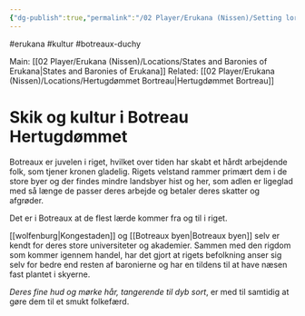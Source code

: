 ```yaml
---
{"dg-publish":true,"permalink":"/02 Player/Erukana (Nissen)/Setting lore/Skik og kultur i Botreaux/"}
---
```


#erukana #kultur #botreaux-duchy

Main: [[02 Player/Erukana (Nissen)/Locations/States and Baronies of Erukana\|States and Baronies of Erukana]] 
Related: [[02 Player/Erukana (Nissen)/Locations/Hertugdømmet Bortreau\|Hertugdømmet Bortreau]]

# Skik og kultur i Botreau Hertugdømmet

Botreaux er juvelen i riget, hvilket over tiden har skabt et hårdt arbejdende folk, som tjener kronen gladelig. Rigets velstand rammer primært dem i de store byer og der findes mindre landsbyer hist og her, som adlen er ligeglad med så længe de passer deres arbejde og betaler deres skatter og afgrøder. 

Det er i Botreaux at de flest lærde kommer fra og til i riget. 

[[wolfenburg\|Kongestaden]] og [[Botreaux byen\|Botreaux byen]] selv er kendt for deres store universiteter og akademier. Sammen med den rigdom som kommer igennem handel, har det gjort at rigets befolkning anser sig selv for bedre end resten af baronierne og har en tildens til at have næsen fast plantet i skyerne. 

*Deres fine hud og mørke hår, tangerende til dyb sort*, er med til samtidig at gøre dem til et smukt folkefærd.
